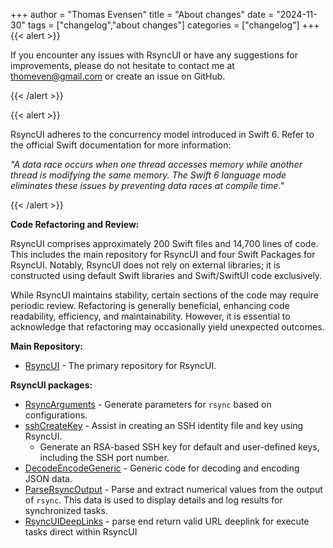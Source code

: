+++
author = "Thomas Evensen"
title = "About changes"
date = "2024-11-30"
tags = ["changelog","about changes"]
categories = ["changelog"]
+++
{{< alert >}}

If you encounter any issues with RsyncUI or have any suggestions for improvements, please do not hesitate to contact me at <thomeven@gmail.com>
or create an issue on GitHub.

{{< /alert >}}

{{< alert >}}

RsyncUI adheres to the concurrency model introduced in Swift 6. Refer to the official Swift documentation for more information:

*"A data race occurs when one thread accesses memory while another thread is modifying the same memory.
The Swift 6 language mode eliminates these issues by preventing data races at compile time."*

{{< /alert >}}


**Code Refactoring and Review:**

RsyncUI comprises approximately 200 Swift files and 14,700 lines of code. This includes the main repository for RsyncUI and four
Swift Packages for RsyncUI. Notably, RsyncUI does not rely on external libraries; it is constructed using default Swift libraries and Swift/SwiftUI
code exclusively.

While RsyncUI maintains stability, certain sections of the code may require periodic review. Refactoring is generally beneficial,
enhancing code readability, efficiency, and maintainability. However, it is essential to acknowledge that refactoring may occasionally
yield unexpected outcomes.

**Main Repository:**

- [RsyncUI](https://github.com/rsyncOSX/RsyncUI) - The primary repository for RsyncUI.

**RsyncUI packages:**

- [RsyncArguments](https://github.com/rsyncOSX/RsyncArguments) - Generate parameters for `rsync` based on configurations.
- [sshCreateKey](https://github.com/rsyncOSX/sshCreateKey) - Assist in creating an SSH identity file and key using RsyncUI.
	- Generate an RSA-based SSH key for default and user-defined keys, including the SSH port number.
- [DecodeEncodeGeneric](https://github.com/rsyncOSX/DecodeEncodeGeneric) - Generic code for decoding and encoding JSON data.
- [ParseRsyncOutput](https://github.com/rsyncOSX/ParseRsyncOutput) - Parse and extract numerical values from the output of `rsync`. This data is used to display details and log results for synchronized tasks.
- [RsyncUIDeepLinks](https://github.com/rsyncOSX/RsyncUIDeepLinks) - parse end return valid URL deeplink for execute tasks direct within RsyncUI
